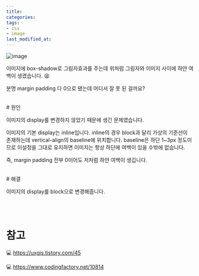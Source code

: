 ```yaml
---
title: 
categories:
tags:
- css
- image
last_modified_at:
---
```



![image](https://user-images.githubusercontent.com/79133602/156370213-e2bce8c9-ab54-4a6b-b815-ba60e2923fb9.png)

이미지에 box-shadow로 그림자효과를 주는데 위처럼 그림자와 이미지 사이에 하얀 여백이 생겼습니다. 😫

분명 margin padding 다 0으로 됐는데 어디서 잘 못 된 걸까요?

<br/>
# 원인 

이미지의 display를 변경하지 않았기 때문에 생긴 문제였습니다. 

이미지의 기본 display는 inline입니다. inline의 경우 block과 달리 가상의 기준선이 존재하는데 vertical-align의 baseline에 위치합니다. 
baseline은 하단  1~3px 정도이므로 이설정을 그대로 유지하면 이미지는 항상 하단에 여백이 있을 수밖에 없습니다. 

즉, margin padding 전부 0이어도 저처럼 하얀 여백이 생깁니다. 

<br/>
# 해결 

이미지의 display를 block으로 변경해줍니다. 

<br/><br/>
# 참고 

💻 <https://uxgjs.tistory.com/45>

💻 <https://www.codingfactory.net/10814>